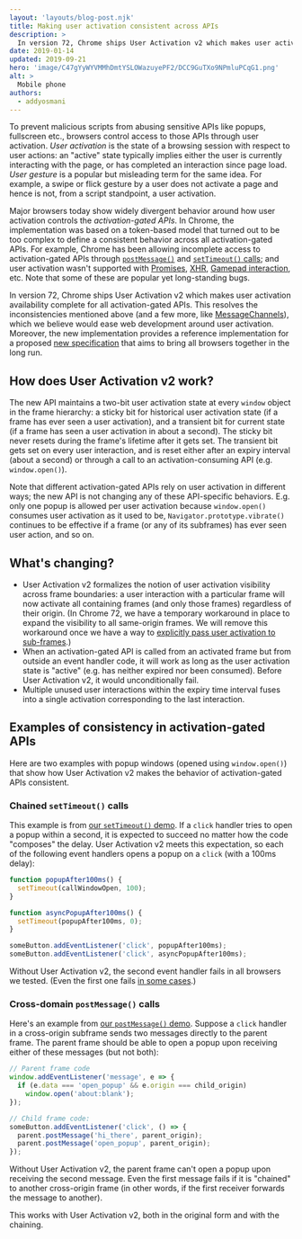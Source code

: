 ```yaml
---
layout: 'layouts/blog-post.njk'
title: Making user activation consistent across APIs
description: >
  In version 72, Chrome ships User Activation v2 which makes user activation availability complete for all activation-gated APIs, resolving many user activation inconsistencies.
date: 2019-01-14
updated: 2019-09-21
hero: 'image/C47gYyWYVMMhDmtYSLOWazuyePF2/DCC9GuTXo9NPmluPCqG1.png'
alt: >
  Mobile phone
authors:
  - addyosmani
---
```


To prevent malicious scripts from abusing sensitive APIs like popups,
fullscreen etc., browsers control access to those APIs through user
activation. _User activation_ is the state of a browsing session with respect
to user actions: an "active" state typically implies either the user is
currently interacting with the page, or has completed an interaction since page
load. _User gesture_ is a popular but misleading term for the same idea. For
example, a swipe or flick gesture by a user does not activate a page and hence
is not, from a script standpoint, a user activation.

Major browsers today show widely divergent behavior around how user activation
controls the _activation-gated APIs_. In Chrome, the implementation was based
on a token-based model that turned out to be too complex to define a consistent
behavior across all activation-gated APIs. For example, Chrome has been
allowing incomplete access to activation-gated APIs through
[`postMessage()`](https://crbug.com/161068) and
[`setTimeout()` calls](https://crbug.com/802291); and user activation wasn't
supported with [Promises](https://crbug.com/404161),
[XHR](https://crbug.com/760848),
[Gamepad interaction](https://crbug.com/381596), etc. Note that some of these
are popular yet long-standing bugs.

In version 72, Chrome ships User Activation v2 which makes user
activation availability complete for all activation-gated APIs. This resolves
the inconsistencies mentioned above (and a few more, like
[MessageChannels](https://crbug.com/851493)), which we believe would ease web
development around user activation. Moreover, the new implementation provides
a reference implementation for a proposed
[new specification](https://whatpr.org/html/3851/interaction.html#tracking-user-activation)
that aims to bring all browsers together in the long run.

## How does User Activation v2 work?

The new API maintains a two-bit user activation state at every `window` object
in the frame hierarchy: a sticky bit for historical user activation state (if a
frame has ever seen a user activation), and a transient bit for current state
(if a frame has seen a user activation in about a second). The sticky bit
never resets during the frame's lifetime after it gets set. The transient bit
gets set on every user interaction, and is reset either after an expiry
interval (about a second) or through a call to an activation-consuming API
(e.g. `window.open()`).

Note that different activation-gated APIs rely on user activation in different
ways; the new API is not changing any of these API-specific behaviors. E.g.
only one popup is allowed per user activation because `window.open()` consumes
user activation as it used to be, `Navigator.prototype.vibrate()` continues to
be effective if a frame (or any of its subframes) has ever seen user action,
and so on.

## What's changing?

- User Activation v2 formalizes the notion of user activation visibility
  across frame boundaries: a user interaction with a particular frame will now
  activate all containing frames (and only those frames) regardless of their
  origin. (In Chrome 72, we have a temporary workaround in place to expand the
  visibility to all same-origin frames. We will remove this workaround once we
  have a way to
  [explicitly pass user activation to sub-frames](https://crbug.com/728334).)
- When an activation-gated API is called from an activated frame but from
  outside an event handler code, it will work as long as the user activation
  state is "active" (e.g. has neither expired nor been consumed). Before User
  Activation v2, it would unconditionally fail.
- Multiple unused user interactions within the expiry time interval fuses
  into a single activation corresponding to the last interaction.

## Examples of consistency in activation-gated APIs

Here are two examples with popup windows (opened using `window.open()`) that
show how User Activation v2 makes the behavior of activation-gated APIs
consistent.

### Chained `setTimeout()` calls

This example is from
[our `setTimeout()` demo](https://mustaqahmed.github.io/user-activation-v2/api-consistency/setTimeout.html).
If a `click` handler tries to open a popup within a second, it is expected to
succeed no matter how the code "composes" the delay. User Activation v2 meets
this expectation, so each of the following event handlers opens a popup on a
`click` (with a 100ms delay):

```js
function popupAfter100ms() {
  setTimeout(callWindowOpen, 100);
}

function asyncPopupAfter100ms() {
  setTimeout(popupAfter100ms, 0);
}

someButton.addEventListener('click', popupAfter100ms);
someButton.addEventListener('click', asyncPopupAfter100ms);
```

Without User Activation v2, the second event handler fails in all browsers we
tested. (Even the first one fails
[in some cases](https://docs.google.com/document/d/1hYRTEkfWDl-KO4Y6cG469FBC3nyBy9_SYItZ1EEsXUA/edit#bookmark=id.7fb3jwz3is2s).)

### Cross-domain `postMessage()` calls

Here's an example from
[our `postMessage()` demo](https://mustaqahmed.github.io/user-activation-v2/api-consistency/postMessages.html).
Suppose a `click` handler in a cross-origin subframe sends two messages directly
to the parent frame. The parent frame should be able to open a popup upon
receiving either of these messages (but not both):

```js
// Parent frame code
window.addEventListener('message', e => {
  if (e.data === 'open_popup' && e.origin === child_origin)
    window.open('about:blank');
});

// Child frame code:
someButton.addEventListener('click', () => {
  parent.postMessage('hi_there', parent_origin);
  parent.postMessage('open_popup', parent_origin);
});
```

Without User Activation v2, the parent frame can't open a popup upon receiving
the second message. Even the first message fails if it is "chained" to another
cross-origin frame (in other words, if the first receiver forwards the message
to another).

This works with User Activation v2, both in the original form and with the
chaining.
